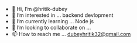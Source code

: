 - 👋 Hi, I’m @hritik-dubey
- 👀 I’m interested in ... backend devlopment
- 🌱 I’m currently learning ... Node js
- 💞️ I’m looking to collaborate on ...
- 📫 How to reach me ...
dubeyhritik32@gmail.com

<!---
hritik-dubey/hritik-dubey is a ✨ special ✨ repository because its `README.md` (this file) appears on your GitHub profile.
You can click the Preview link to take a look at your changes.
--->
